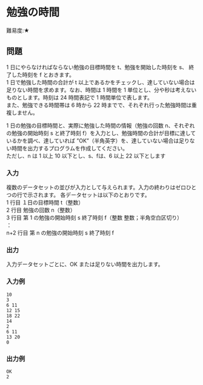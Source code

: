 # 勉強の時間

難易度:★

## 問題
 1 日にやらなければならない勉強の目標時間を t、勉強を開始した時刻を s、
終了した時刻を f とおきます。  
1 日で勉強した時間の合計が t 以上であるかをチェックし、達していない場合は足りない時間を求めます。なお、時間は 1 時間を 1 単位とし、分や秒は考えないものとします。時刻は 24 時間表記で 1 時間単位で表します。  
また、勉強できる時間帯は 6 時から 22 時までで、それぞれ行った勉強時間は重複しません。

1 日の勉強の目標時間と、実際に勉強した時間の情報（勉強の回数 n、それぞれの勉強の開始時刻 s と終了時刻 f）を入力とし、勉強時間の合計が目標に達しているかを調べ、達していれば ”OK”（半角英字）を、達していない場合は足りない時間を出力するプログラムを作成してください。  
ただし、n は 1 以上 10 以下とし、s、fは、6 以上 22 以下とします

### 入力
複数のデータセットの並びが入力として与えられます。入力の終わりはゼロひとつの行で示されます。  各データセットは以下のとおりです。  
1 行目 １日の目標時間 t（整数）  
2 行目 勉強の回数 n（整数）  
3 行目 第 1 の勉強の開始時刻 s 終了時刻 f（整数 整数；半角空白区切り）  
：  
n+2 行目 第 n の勉強の開始時刻 s 終了時刻 f

### 出力
入力データセットごとに、OK または足りない時間を出力します。

### 入力例
```
10
3
6 11
12 15
18 22
14
2
6 11
13 20
0
```


### 出力例
```
OK
2
```
